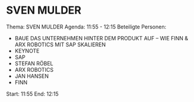 # SVEN MULDER
Thema: SVEN MULDER
Agenda: 11:55 - 12:15
Beteiligte Personen:
- BAUE DAS UNTERNEHMEN HINTER DEM PRODUKT AUF – WIE FINN & ARX ROBOTICS MIT SAP SKALIEREN
- KEYNOTE
- SAP
- STEFAN RÖBEL
- ARX ROBOTICS
- JAN HANSEN
- FINN

Start: 11:55
End: 12:15
